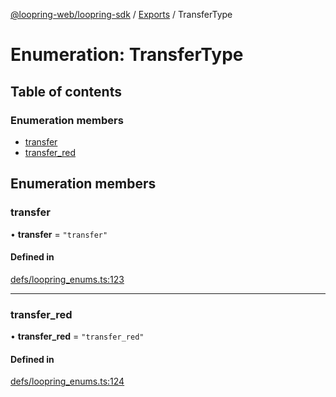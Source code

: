 [@loopring-web/loopring-sdk](../README.md) / [Exports](../modules.md) / TransferType

# Enumeration: TransferType

## Table of contents

### Enumeration members

- [transfer](TransferType.md#transfer)
- [transfer\_red](TransferType.md#transfer_red)

## Enumeration members

### transfer

• **transfer** = `"transfer"`

#### Defined in

[defs/loopring_enums.ts:123](https://github.com/Loopring/loopring_sdk/blob/538bd47/src/defs/loopring_enums.ts#L123)

___

### transfer\_red

• **transfer\_red** = `"transfer_red"`

#### Defined in

[defs/loopring_enums.ts:124](https://github.com/Loopring/loopring_sdk/blob/538bd47/src/defs/loopring_enums.ts#L124)
